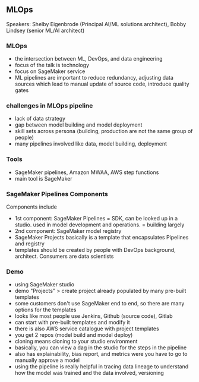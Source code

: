 ## MLOps
Speakers: Shelby Eigenbrode (Principal AI/ML solutions architect), Bobby Lindsey (senior ML/AI architect)

### MLOps
- the intersection between ML, DevOps, and data engineering
- focus of the talk is technology
- focus on SageMaker service
- ML pipelines are important to reduce redundancy, adjusting data sources which lead to manual update of source code, introduce quality gates

### challenges in MLOps pipeline
- lack of data strategy
- gap between model building and model deployment
- skill sets across persona (building, production are not the same group of people)
- many pipelines involved like data, model building, deployment

### Tools 
- SageMaker pipelines, Amazon MWAA, AWS step functions
- main tool is SageMaker

### SageMaker Pipelines Components
Components include
- 1st component: SageMaker Pipelines = SDK, can be looked up in a studio. used in model development and operations. = building largely
- 2nd component: SageMaker model registry 
- SageMaker Projects basically is a template that encapsulates Pipelines and registry
- templates should be created by people with DevOps background, architect. Consumers are data scientists

### Demo
- using SageMaker studio
- demo "Projects" > create project already populated by many pre-built templates
- some customers don't use SageMaker end to end, so there are many options for the templates
- looks like most people use Jenkins, Github (source code), Gitlab
- can start with pre-built templates and modify it
- there is also AWS service catalogue with project templates
- you get 2 repos (model build and model deploy)
- cloning means cloning to your studio environment
- basically, you can view a dag in the studio for the steps in the pipeline
- also has explainability, bias report, and metrics were you have to go to manually approve a model
- using the pipeline is really helpful in tracing data lineage to understand how the model was trained and the data involved, versioning 
